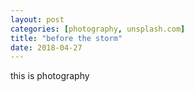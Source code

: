 ```yaml
---
layout: post
categories: [photography, unsplash.com]
title: "before the storm"
date: 2018-04-27
---
```


this is photography
